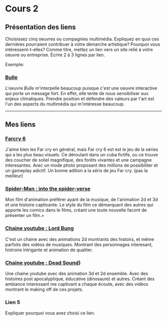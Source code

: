 # Cours 2
## Présentation des liens
Choisissez cinq oeuvres ou compagnies multimédia. Expliquez en quoi ces dernières pourraient contribuer à votre démarche artistique? Pourquoi vous intéressent-t-elles? Comme titre, mettez un lien vers un site relié à votre oeuvre ou entreprise. Écrire 2 à 3 lignes par lien.

Exemple: 
### [Bulle](https://www.onf.ca/interactif/bulle/) 
L'oeuvre *Bulle* m'interpelle beaucoup puisque c'est une oeuvre interactive qui porte un message fort. En effet, elle tente de nous sensibiliser aux enjeux climatiques. Prendre position et défendre des valeurs par l'art est l'un des aspects du multimédia qui m'intéresse beaucoup.

------------------------

## Mes liens

### [Farcry 6](https://www.ubisoft.com/fr-ca/game/far-cry/far-cry-6)

J'aime bien les Far cry en général, mais Far cry 6 est est le jeu de la séries qui a les plus beau visuels. Ce déroulant dans un cuba fictife, ou ce trouve des coucher de soliel magnifique, des forêts vivantes et une campagne interesantes. Avec un mode photo proposant des millions de possibiliter et un gameplay adictif. Un bonne adition a la séris de jeu Far cry. (pas la meilleur) 

### [Spider-Man : into the spider-verse](https://www.youtube.com/watch?v=tg52up16eq0)

Mon film d'animation préférer ayant de la musique, de l'animation 2d et 3d et une histoire captivante. Le style du film ce démarquant des autres qui apporte les comics dans le films, créant une toute nouvelle facont de présenter un film.+

### [Chaine youtube : Lord Bung](https://www.youtube.com/c/lordbung)

C'est un chaine avec des animations 2d montrants des histoirs, et même parfoits des vidéos de musiques. Montrant des personnages interesant, histroire intrigante et animation de qualiter.


### [Chaine youtube : Dead Sound](https://www.youtube.com/c/DeadSound))

Une chaine youtube avec des animation 3d et 2d ensemble. Avec des histoires post apocalyptique, éducative (dinosaure) et autres. Créant des ambiance interessant me captivant a chaque écoute, avec des vidéos montrant le making off de ces projets.

### Lien 5 
Expliquer pourquoi vous avez choisi ce lien. 

